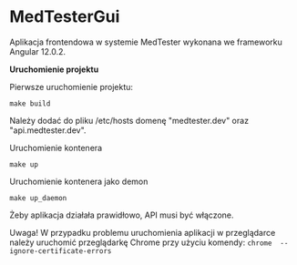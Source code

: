 # MedTesterGui

Aplikacja frontendowa w systemie MedTester wykonana we frameworku Angular 12.0.2.

**Uruchomienie projektu**

Pierwsze uruchomienie projektu:
```
make build
```

Należy dodać do pliku /etc/hosts domenę "medtester.dev" oraz "api.medtester.dev".

Uruchomienie kontenera
```
make up
```

Uruchomienie kontenera jako demon
```
make up_daemon
```

Żeby aplikacja działała prawidłowo, API musi być włączone.

Uwaga! W przypadku problemu uruchomienia aplikacji w przeglądarce należy uruchomić przeglądarkę Chrome przy użyciu komendy:
```chrome  --ignore-certificate-errors```
